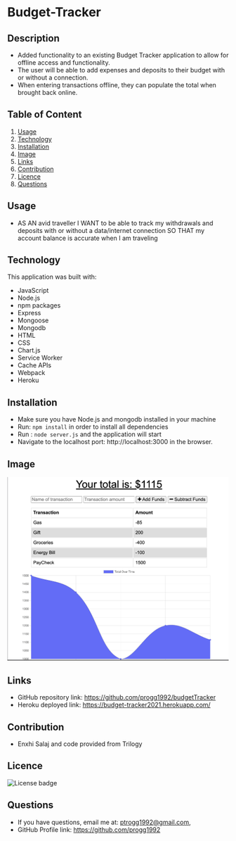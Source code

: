 # Budget-Tracker

## Description 
 * Added functionality to an existing Budget Tracker application to allow for offline access and functionality.
 * The user will be able to add expenses and deposits to their budget with or without a connection.
 * When entering transactions offline, they can populate the total when brought back online.

## Table of Content
 1. [Usage](#usage)
 2. [Technology](#technology)
 3. [Installation](#installation)
 4. [Image](#image)
 5. [Links](#links)
 6. [Contribution](#contribution)
 7. [Licence](#licence)
 8. [Questions](#questions)
 
 ## Usage
  * AS AN avid traveller
  I WANT to be able to track my withdrawals and deposits with or without a data/internet connection
  SO THAT my account balance is accurate when I am traveling
 
 ## Technology
  This application was built with:
  * JavaScript
  * Node.js
  * npm packages
  * Express
  * Mongoose 
  * Mongodb
  * HTML
  * CSS
  * Chart.js
  * Service Worker
  * Cache APIs
  * Webpack
  * Heroku
 
 ## Installation
  * Make sure you have Node.js and mongodb installed in your machine
  * Run: ```npm install``` in order to install all dependencies 
  * Run : ```node server.js``` and the application will start 
  * Navigate to the localhost port: http://localhost:3000 in the browser.
 
 ## Image
   ![Budget-Tracker-App](/public/Assets/Budget-Tracker-Screenshot.png)
 ## Links
  * GitHub repository link: https://github.com/progg1992/budgetTracker
  * Heroku deployed link:   https://budget-tracker2021.herokuapp.com/
 
 ## Contribution
  * Enxhi Salaj and code provided from Trilogy
 
 ## Licence
   ![License badge](https://img.shields.io/badge/license-MIT-green)
  
  ## Questions
   * If you have questions, email me at: ptrogg1992@gmail.com,
   * GitHub Profile link: https://github.com/progg1992
